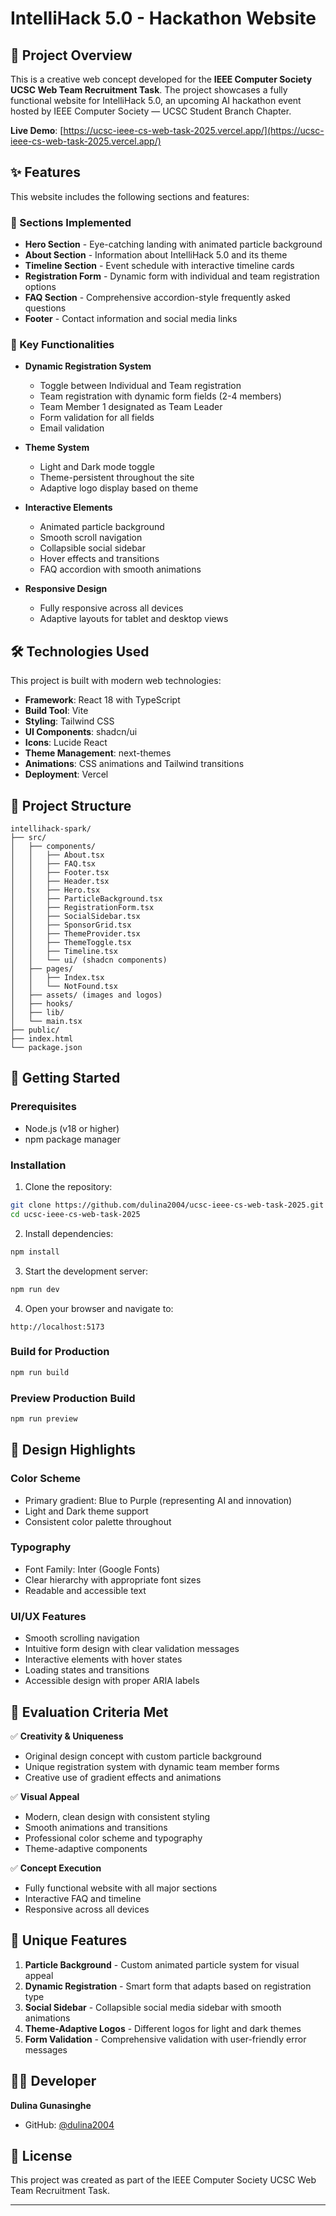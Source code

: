 # IntelliHack 5.0 - Hackathon Website

## 🎯 Project Overview

This is a creative web concept developed for the **IEEE Computer Society UCSC Web Team Recruitment Task**. The project showcases a fully functional website for IntelliHack 5.0, an upcoming AI hackathon event hosted by IEEE Computer Society — UCSC Student Branch Chapter.

**Live Demo**: [https://ucsc-ieee-cs-web-task-2025.vercel.app/](https://ucsc-ieee-cs-web-task-2025.vercel.app/)

## ✨ Features

This website includes the following sections and features:

### 🎨 Sections Implemented

-   **Hero Section** - Eye-catching landing with animated particle background
-   **About Section** - Information about IntelliHack 5.0 and its theme
-   **Timeline Section** - Event schedule with interactive timeline cards
-   **Registration Form** - Dynamic form with individual and team registration options
-   **FAQ Section** - Comprehensive accordion-style frequently asked questions
-   **Footer** - Contact information and social media links

### 🚀 Key Functionalities

-   **Dynamic Registration System**

    -   Toggle between Individual and Team registration
    -   Team registration with dynamic form fields (2-4 members)
    -   Team Member 1 designated as Team Leader
    -   Form validation for all fields
    -   Email validation

-   **Theme System**

    -   Light and Dark mode toggle
    -   Theme-persistent throughout the site
    -   Adaptive logo display based on theme

-   **Interactive Elements**

    -   Animated particle background
    -   Smooth scroll navigation
    -   Collapsible social sidebar
    -   Hover effects and transitions
    -   FAQ accordion with smooth animations

-   **Responsive Design**

    -   Fully responsive across all devices
    -   Adaptive layouts for tablet and desktop views

## 🛠️ Technologies Used

This project is built with modern web technologies:

-   **Framework**: React 18 with TypeScript
-   **Build Tool**: Vite
-   **Styling**: Tailwind CSS
-   **UI Components**: shadcn/ui
-   **Icons**: Lucide React
-   **Theme Management**: next-themes
-   **Animations**: CSS animations and Tailwind transitions
-   **Deployment**: Vercel

## 📁 Project Structure

```
intellihack-spark/
├── src/
│   ├── components/
│   │   ├── About.tsx
│   │   ├── FAQ.tsx
│   │   ├── Footer.tsx
│   │   ├── Header.tsx
│   │   ├── Hero.tsx
│   │   ├── ParticleBackground.tsx
│   │   ├── RegistrationForm.tsx
│   │   ├── SocialSidebar.tsx
│   │   ├── SponsorGrid.tsx
│   │   ├── ThemeProvider.tsx
│   │   ├── ThemeToggle.tsx
│   │   ├── Timeline.tsx
│   │   └── ui/ (shadcn components)
│   ├── pages/
│   │   ├── Index.tsx
│   │   └── NotFound.tsx
│   ├── assets/ (images and logos)
│   ├── hooks/
│   ├── lib/
│   └── main.tsx
├── public/
├── index.html
└── package.json
```

## 🚀 Getting Started

### Prerequisites

-   Node.js (v18 or higher)
-   npm package manager

### Installation

1. Clone the repository:

```sh
git clone https://github.com/dulina2004/ucsc-ieee-cs-web-task-2025.git
cd ucsc-ieee-cs-web-task-2025
```

2. Install dependencies:

```sh
npm install
```

3. Start the development server:

```sh
npm run dev
```

4. Open your browser and navigate to:

```
http://localhost:5173
```

### Build for Production

```sh
npm run build
```

### Preview Production Build

```sh
npm run preview
```

## 🎨 Design Highlights

### Color Scheme

-   Primary gradient: Blue to Purple (representing AI and innovation)
-   Light and Dark theme support
-   Consistent color palette throughout

### Typography

-   Font Family: Inter (Google Fonts)
-   Clear hierarchy with appropriate font sizes
-   Readable and accessible text

### UI/UX Features

-   Smooth scrolling navigation
-   Intuitive form design with clear validation messages
-   Interactive elements with hover states
-   Loading states and transitions
-   Accessible design with proper ARIA labels


## 🎯 Evaluation Criteria Met

✅ **Creativity & Uniqueness**

-   Original design concept with custom particle background
-   Unique registration system with dynamic team member forms
-   Creative use of gradient effects and animations

✅ **Visual Appeal**

-   Modern, clean design with consistent styling
-   Smooth animations and transitions
-   Professional color scheme and typography
-   Theme-adaptive components

✅ **Concept Execution**

-   Fully functional website with all major sections
-   Interactive FAQ and timeline
-   Responsive across all devices

## 🌟 Unique Features

1. **Particle Background** - Custom animated particle system for visual appeal
2. **Dynamic Registration** - Smart form that adapts based on registration type
3. **Social Sidebar** - Collapsible social media sidebar with smooth animations
4. **Theme-Adaptive Logos** - Different logos for light and dark themes
5. **Form Validation** - Comprehensive validation with user-friendly error messages

## 👨‍💻 Developer

**Dulina Gunasinghe**

-   GitHub: [@dulina2004](https://github.com/dulina2004)

## 📄 License

This project was created as part of the IEEE Computer Society UCSC Web Team Recruitment Task.


---

